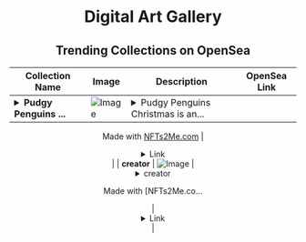 <div align="center">

# Digital Art Gallery

## Trending Collections on OpenSea

| Collection Name                       | Image                                                                                     | Description                       | OpenSea Link                                                                                          |
|---------------------------------------|-------------------------------------------------------------------------------------------|-----------------------------------|--------------------------------------------------------------------------------------------------------|
| **<details><summary>Pudgy Penguins ...</summary>Pudgy Penguins Christmas #2</details>** | ![Image](https://i.seadn.io/s/raw/files/d5771c1b28cada469f93fe6558379d9d.jpg?w=500&auto=format?w=200&auto=format) | <details><summary>Pudgy Penguins Christmas is an...</summary>Pudgy Penguins Christmas is an exclusive collection of NFTs on the ApeChain network, where the adorable Pudgy Penguins celebrate the magic of Christmas with a unique twist. Each penguin is dressed in festive attire, from Santa hats to brightly colored scarves, capturing the Christmas spirit in the digital world. Additionally, each NFT includes special features and winter surprises that can be unlocked as the community grows. Join the party and be a part of this limited edition of fun and Christmas spirit in the metaverse!

Made with [NFTs2Me.com](https://nfts2me.com/)</details> | <details><summary>Link</summary>[Pudgy Penguins Christmas #2](https://opensea.io/collection/pudgy-penguins-christmas-2)</details> |
| **creator** | ![Image](https://i.seadn.io/s/raw/files/78f91c2bf63ece41001d77a0f27028f9.webp?w=500&auto=format?w=200&auto=format) | <details><summary>creator

Made with [NFTs2Me.co...</summary>creator

Made with [NFTs2Me.com](https://nfts2me.com/)</details> | <details><summary>Link</summary>[creator](https://opensea.io/collection/creator-88)</details> |

</div>